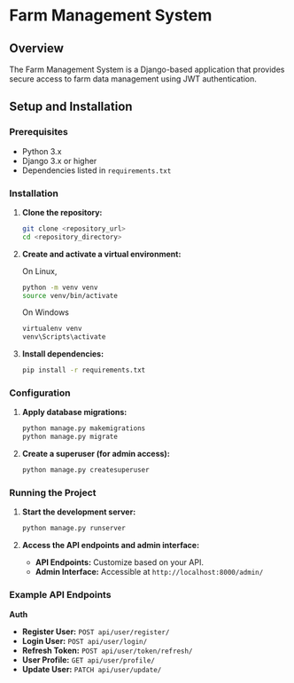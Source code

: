 # Farm Management System

## Overview
The Farm Management System is a Django-based application that provides secure access to farm data management using JWT authentication.

## Setup and Installation
### Prerequisites

- Python 3.x
- Django 3.x or higher
- Dependencies listed in `requirements.txt`

### Installation
1. **Clone the repository:**
    ```bash
    git clone <repository_url>
    cd <repository_directory>
    ```
    
2. **Create and activate a virtual environment:**

   On Linux,
    ```bash
    python -m venv venv
    source venv/bin/activate 
    ```
    On Windows
    ```bash
    virtualenv venv
    venv\Scripts\activate
    ```
     
4. **Install dependencies:**

    ```bash
    pip install -r requirements.txt
    ```

### Configuration

1. **Apply database migrations:**

    ```bash
    python manage.py makemigrations
    python manage.py migrate
    ```

2. **Create a superuser (for admin access):**

    ```bash
    python manage.py createsuperuser
    ```

### Running the Project

1. **Start the development server:**

    ```bash
    python manage.py runserver
    ```

2. **Access the API endpoints and admin interface:**

    - **API Endpoints:** Customize based on your API.
    - **Admin Interface:** Accessible at `http://localhost:8000/admin/`

### Example API Endpoints

**Auth**

- **Register User:** `POST api/user/register/`
- **Login User:** `POST api/user/login/`
- **Refresh Token:** `POST api/user/token/refresh/`
- **User Profile:** `GET api/user/profile/`
- **Update User:** `PATCH api/user/update/`

